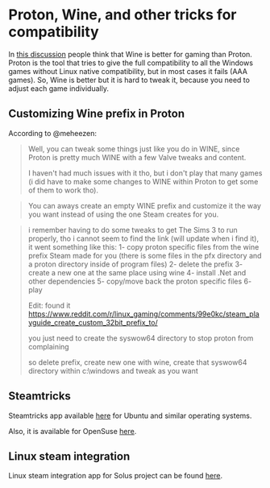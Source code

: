 # Proton, Wine, and other tricks for compatibility

In [this discussion](https://steamcommunity.com/app/221410/discussions/0/2798319091580289893/) people think that Wine is better for gaming than Proton. Proton is the tool that tries to give the full compatibility to all the Windows games without Linux native compatibility, but in most cases it fails (AAA games). So, Wine is better but it is hard to tweak it, because you need to adjust each game individually.

## Customizing Wine prefix in Proton

According to @meheezen:

> Well, you can tweak some things just like you do in WINE, since Proton is pretty much WINE with a few Valve tweaks and content.
>
> I haven't had much issues with it tho, but i don't play that many games (i did have to make some changes to WINE within Proton to get some of them to work tho).

> You can aways create an empty WINE prefix and customize it the way you want instead of using the one Steam creates for you.

> i remember having to do some tweaks to get The Sims 3 to run properly, tho i cannot seem to find the link (will update when i find it), it went something like this:
> 1- copy proton specific files from the wine prefix Steam made for you (there is some files in the pfx directory and a proton directory inside of program files)
> 2- delete the prefix
> 3- create a new one at the same place using wine
> 4- install .Net and other dependencies
> 5- copy/move back the proton specific files
> 6- play
>
> Edit: found it
> https://www.reddit.com/r/linux_gaming/comments/99e0kc/steam_playguide_create_custom_32bit_prefix_to/
>
> you just need to create the syswow64 directory to stop proton from complaining
>
> so delete prefix, create new one with wine, create that syswow64 directory within c:\windows and tweak as you want

## Steamtricks

Steamtricks app available [here](https://github.com/steamtricks/steamtricks) for Ubuntu and similar operating systems.

Also, it is available for OpenSuse [here](https://software.opensuse.org/package/steamtricks).

## Linux steam integration

Linux steam integration app for Solus project can be found [here](https://github.com/solus-project/linux-steam-integration).